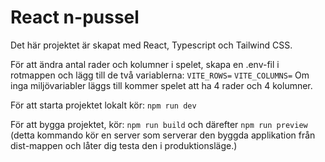 # React n-pussel

Det här projektet är skapat med React, Typescript och Tailwind CSS.

För att ändra antal rader och kolumner i spelet, skapa en .env-fil i rotmappen och lägg till de två variablerna:
`VITE_ROWS=`
`VITE_COLUMNS=`
Om inga miljövariabler läggs till kommer spelet att ha 4 rader och 4 kolumner.

För att starta projektet lokalt kör: `npm run dev`

För att bygga projektet, kör: `npm run build` och därefter `npm run preview` (detta kommando kör en server som serverar den byggda applikation från dist-mappen och låter dig testa den i produktionsläge.)
